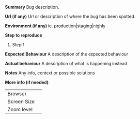 **Summary**
Bug description.

**Url (if any)**
Url or description of where the bug has been spotted.

**Environment (if any)**
ie. production|staging|nighly

**Step to reproduce**
1.  Step 1

**Expected Behaviour**
A description of the expected behaviour

**Actual behaviour**
A description of what is happening instead

**Notes**
Any info, context or possible solutions

**More info (if needed)**

| | |
| ------ | ------ |
| Browser |  |
| Screen Size |  |
| Zoom level |  |
